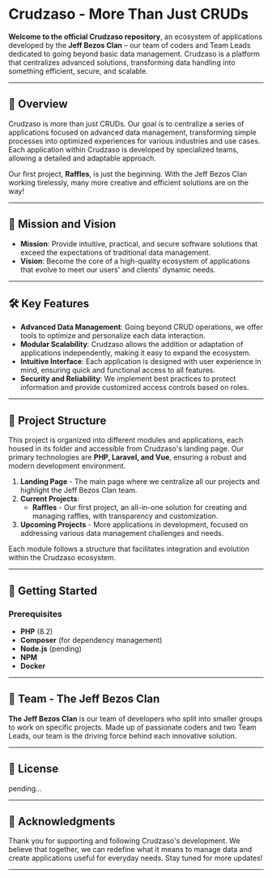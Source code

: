 # Crudzaso - More Than Just CRUDs

**Welcome to the official Crudzaso repository**, an ecosystem of applications developed by the **Jeff Bezos Clan** – our team of coders and Team Leads dedicated to going beyond basic data management. Crudzaso is a platform that centralizes advanced solutions, transforming data handling into something efficient, secure, and scalable.

---

## 📖 Overview

Crudzaso is more than just CRUDs. Our goal is to centralize a series of applications focused on advanced data management, transforming simple processes into optimized experiences for various industries and use cases. Each application within Crudzaso is developed by specialized teams, allowing a detailed and adaptable approach.

Our first project, **Raffles**, is just the beginning. With the Jeff Bezos Clan working tirelessly, many more creative and efficient solutions are on the way!

---

## 🎯 Mission and Vision

- **Mission**: Provide intuitive, practical, and secure software solutions that exceed the expectations of traditional data management.
- **Vision**: Become the core of a high-quality ecosystem of applications that evolve to meet our users' and clients' dynamic needs.

---

## 🛠️ Key Features

- **Advanced Data Management**: Going beyond CRUD operations, we offer tools to optimize and personalize each data interaction.
- **Modular Scalability**: Crudzaso allows the addition or adaptation of applications independently, making it easy to expand the ecosystem.
- **Intuitive Interface**: Each application is designed with user experience in mind, ensuring quick and functional access to all features.
- **Security and Reliability**: We implement best practices to protect information and provide customized access controls based on roles.

---

## 📂 Project Structure

This project is organized into different modules and applications, each housed in its folder and accessible from Crudzaso's landing page. Our primary technologies are **PHP, Laravel, and Vue**, ensuring a robust and modern development environment.

1. **Landing Page** - The main page where we centralize all our projects and highlight the Jeff Bezos Clan team.
2. **Current Projects**:
   - **Raffles** - Our first project, an all-in-one solution for creating and managing raffles, with transparency and customization.
3. **Upcoming Projects** - More applications in development, focused on addressing various data management challenges and needs.

Each module follows a structure that facilitates integration and evolution within the Crudzaso ecosystem.

---

## 🚀 Getting Started

### Prerequisites

- **PHP** (8.2)
- **Composer** (for dependency management)
- **Node.js** (pending)
- **NPM**
- **Docker**

---

## 👥 Team - The Jeff Bezos Clan

**The Jeff Bezos Clan** is our team of developers who split into smaller groups to work on specific projects. Made up of passionate coders and two Team Leads, our team is the driving force behind each innovative solution.

---

## 📄 License

pending...

---

## 🎉 Acknowledgments

Thank you for supporting and following Crudzaso's development. We believe that together, we can redefine what it means to manage data and create applications useful for everyday needs. Stay tuned for more updates!

---
